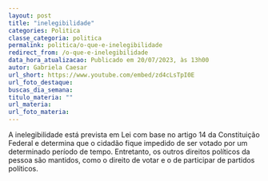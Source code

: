 ```yaml
---
layout: post
title: "inelegibilidade"
categories: Politica
classe_categoria: politica
permalink: politica/o-que-e-inelegibilidade
redirect_from: /o-que-e-inelegibilidade
data_hora_atualizacao: Publicado em 20/07/2023, às 13h00
autor: Gabriela Caesar
url_short: https://www.youtube.com/embed/zd4cLsTpI0E
url_foto_destaque: 
buscas_dia_semana: 
titulo_materia: ""
url_materia: 
url_foto_materia: 
---
```

A inelegibilidade está prevista em Lei com base no artigo 14 da Constituição Federal e determina que o cidadão fique impedido de ser votado por um determinado período de tempo. Entretanto, os outros direitos políticos da pessoa são mantidos, como o direito de votar e o de participar de partidos políticos.

